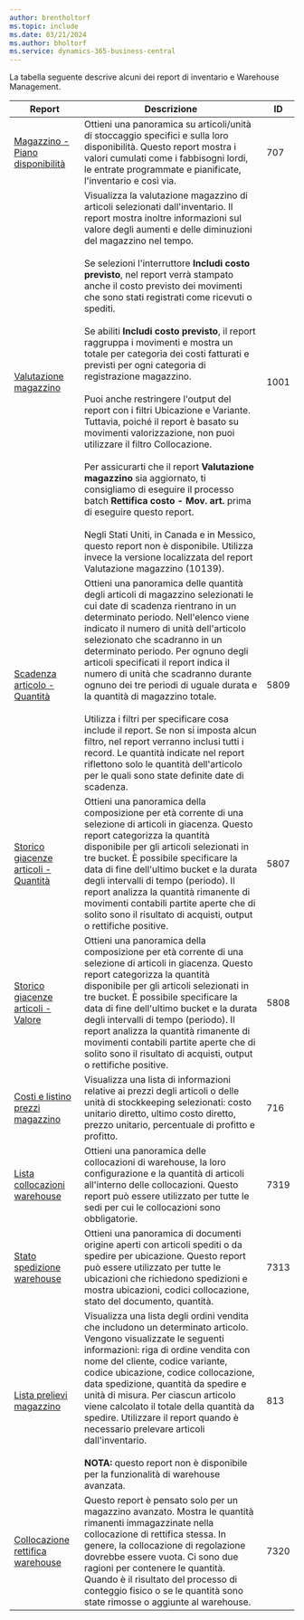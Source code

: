 ```yaml
---
author: brentholtorf
ms.topic: include
ms.date: 03/21/2024
ms.author: bholtorf
ms.service: dynamics-365-business-central
---
```


La tabella seguente descrive alcuni dei report di inventario e Warehouse Management.

| Report | Descrizione | ID | 
|---------|---------|---------|
|[Magazzino - Piano disponibilità](https://businesscentral.dynamics.com?report=707)|Ottieni una panoramica su articoli/unità di stoccaggio specifici e sulla loro disponibilità. Questo report mostra i valori cumulati come i fabbisogni lordi, le entrate programmate e pianificate, l'inventario e così via. |707|
|[Valutazione magazzino](https://businesscentral.dynamics.com?report=1001)|Visualizza la valutazione magazzino di articoli selezionati dall'inventario. Il report mostra inoltre informazioni sul valore degli aumenti e delle diminuzioni del magazzino nel tempo.<br><br>Se selezioni l'interruttore **Includi costo previsto**, nel report verrà stampato anche il costo previsto dei movimenti che sono stati registrati come ricevuti o spediti.<br><br>Se abiliti **Includi costo previsto**, il report raggruppa i movimenti e mostra un totale per categoria dei costi fatturati e previsti per ogni categoria di registrazione magazzino.<br><br>Puoi anche restringere l'output del report con i filtri Ubicazione e Variante. Tuttavia, poiché il report è basato su movimenti valorizzazione, non puoi utilizzare il filtro Collocazione.<br><br>Per assicurarti che il report **Valutazione magazzino** sia aggiornato, ti consigliamo di eseguire il processo batch **Rettifica costo - Mov. art.** prima di eseguire questo report.<br><br>Negli Stati Uniti, in Canada e in Messico, questo report non è disponibile. Utilizza invece la versione localizzata del report Valutazione magazzino (10139).|1001|
|[Scadenza articolo - Quantità](https://businesscentral.dynamics.com?report=5809)|Ottieni una panoramica delle quantità degli articoli di magazzino selezionati le cui date di scadenza rientrano in un determinato periodo. Nell'elenco viene indicato il numero di unità dell'articolo selezionato che scadranno in un determinato periodo. Per ognuno degli articoli specificati il report indica il numero di unità che scadranno durante ognuno dei tre periodi di uguale durata e la quantità di magazzino totale.<br><br>Utilizza i filtri per specificare cosa include il report. Se non si imposta alcun filtro, nel report verranno inclusi tutti i record. Le quantità indicate nel report riflettono solo le quantità dell'articolo per le quali sono state definite date di scadenza.|5809|
|[Storico giacenze articoli - Quantità](https://businesscentral.dynamics.com?report=5807)|Ottieni una panoramica della composizione per età corrente di una selezione di articoli in giacenza. Questo report categorizza la quantità disponibile per gli articoli selezionati in tre bucket. È possibile specificare la data di fine dell'ultimo bucket e la durata degli intervalli di tempo (periodo). Il report analizza la quantità rimanente di movimenti contabili partite aperte che di solito sono il risultato di acquisti, output o rettifiche positive.|5807|
|[Storico giacenze articoli - Valore](https://businesscentral.dynamics.com?report=5808)|Ottieni una panoramica della composizione per età corrente di una selezione di articoli in giacenza. Questo report categorizza la quantità disponibile per gli articoli selezionati in tre bucket. È possibile specificare la data di fine dell'ultimo bucket e la durata degli intervalli di tempo (periodo). Il report analizza la quantità rimanente di movimenti contabili partite aperte che di solito sono il risultato di acquisti, output o rettifiche positive.|5808|
|[Costi e listino prezzi magazzino](https://businesscentral.dynamics.com?report=716)|Visualizza una lista di informazioni relative ai prezzi degli articoli o delle unità di stockkeeping selezionati: costo unitario diretto, ultimo costo diretto, prezzo unitario, percentuale di profitto e profitto. |716|
|[Lista collocazioni warehouse](https://businesscentral.dynamics.com?report=7319)|Ottieni una panoramica delle collocazioni di warehouse, la loro configurazione e la quantità di articoli all'interno delle collocazioni. Questo report può essere utilizzato per tutte le sedi per cui le collocazioni sono obbligatorie. |7319|
|[Stato spedizione warehouse](https://businesscentral.dynamics.com?report=7313)|Ottieni una panoramica di documenti origine aperti con articoli spediti o da spedire per ubicazione. Questo report può essere utilizzato per tutte le ubicazioni che richiedono spedizioni e mostra ubicazioni, codici collocazione, stato del documento, quantità.|7313|
|[Lista prelievi magazzino](https://businesscentral.dynamics.com?report=813)|Visualizza una lista degli ordini vendita che includono un determinato articolo. Vengono visualizzate le seguenti informazioni: riga di ordine vendita con nome del cliente, codice variante, codice ubicazione, codice collocazione, data spedizione, quantità da spedire e unità di misura. Per ciascun articolo viene calcolato il totale della quantità da spedire. Utilizzare il report quando è necessario prelevare articoli dall'inventario.<br><br>**NOTA:** questo report non è disponibile per la funzionalità di warehouse avanzata.|813|
|[Collocazione rettifica warehouse](https://businesscentral.dynamics.com?report=7320)|Questo report è pensato solo per un magazzino avanzato. Mostra le quantità rimanenti immagazzinate nella collocazione di rettifica stessa. In genere, la collocazione di regolazione dovrebbe essere vuota. Ci sono due ragioni per contenere le quantità. Quando è il risultato del processo di conteggio fisico o se le quantità sono state rimosse o aggiunte al warehouse.|7320|
